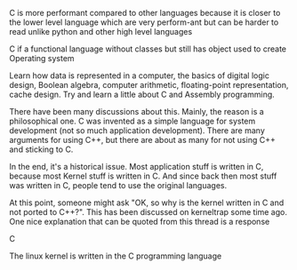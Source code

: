 C is more performant compared to other languages because it is closer to the lower level language which are very perform-ant but can be harder to read unlike python and other high level languages 

C if a functional language without classes but still has object used to create Operating system

Learn how data is represented in a computer, the basics of digital logic design, Boolean algebra, computer arithmetic, floating-point representation, cache design. Try and learn a little about C and Assembly programming. 



There have been many discussions about this. Mainly, the reason is a philosophical one. C was invented as a simple language for system development (not so much application development). There are many arguments for using C++, but there are about as many for not using C++ and sticking to C. 

In the end, it's a historical issue. Most application stuff is written in C, because most Kernel stuff is written in C. And since back then most stuff was written in C, people tend to use the original languages. 

At this point, someone might ask "OK, so why is the kernel written in C and not ported to C++?". This has been discussed on kerneltrap some time ago. One nice explanation that can be quoted from this thread is a response 

C 

The linux kernel is written in the C programming language


